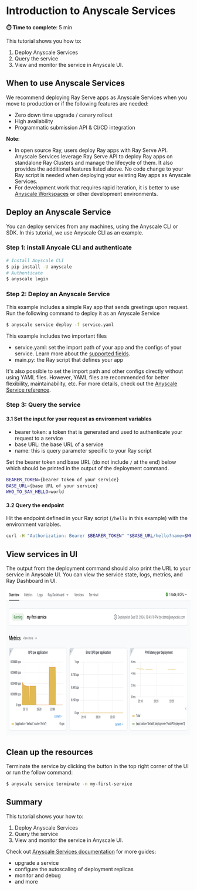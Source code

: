 # Introduction to Anyscale Services

**⏱️ Time to complete**: 5 min

This tutorial shows you how to:

1. Deploy Anyscale Services
2. Query the service
3. View and monitor the service in Anyscale UI.

## When to use Anyscale Services
We recommend deploying Ray Serve apps as Anyscale Services when you move to production or if the following features are needed: 
- Zero down time upgrade / canary rollout
- High availability
- Programmatic submission API & CI/CD integration

**Note**: 
- In open source Ray, users deploy Ray apps with Ray Serve API. Anyscale Services leverage Ray Serve API to deploy Ray apps on standalone Ray Clusters and manage the lifecycle of them. It also provides the additional features listed above. No code change to your Ray script is needed when deploying your existing Ray apps as Anyscale Services.
- For development work that requires rapid iteration, it is better to use [Anyscale Workspaces](https://docs.anyscale.com/platform/workspaces/) or other development environments.

## Deploy an Anyscale Service

You can deploy services from any machines, using the Anyscale CLI or SDK. In this tutorial, we use Anyscale CLI as an example. 
### Step 1: install Anycale CLI and authenticate
```bash
# Install Anyscale CLI
$ pip install -U anyscale
# Authenticate
$ anyscale login
```

### Step 2: Deploy an Anyscale Service
This example includes a simple Ray app that sends greetings upon request. Run the following command to deploy it as an Anyscale Service

```bash
$ anyscale service deploy -f service.yaml
```
This example includes two important files
- service.yaml: set the import path of your app and the configs of your service. Learn more about the [supported fields](https://docs.anyscale.com/reference/service-api#serviceconfig).
- main.py: the Ray script that defines your app

 It's also possible to set the import path and other configs directly without using YAML files. However, YAML files are recommended for better flexibility, maintainability, etc. For more details, check out the [Anyscale Service reference](https://docs.anyscale.com/reference/service-api).


### Step 3: Query the service

#### 3.1 Set the input for your request as environment variables
- bearer token: a token that is generated and used to authenticate your request to a service
- base URL: the base URL of a service
- name: this is query parameter specific to your Ray script

Set the bearer token and base URL (do not include `/` at the end) below which should be printed in the output of the deployment command. 

```bash
BEARER_TOKEN={bearer token of your service}
BASE_URL={base URL of your service}
WHO_TO_SAY_HELLO=world
```

#### 3.2 Query the endpoint
Hit the endpoint defined in your Ray script  (`/hello` in this example) with the environment variables.
```bash
curl -H "Authorization: Bearer $BEARER_TOKEN" "$BASE_URL/hello?name=$WHO_TO_SAY_HELLO"
```


##  View services in UI

The output from the deployment command should also print the URL to your service in Anyscale UI. You can view the service state, logs, metrics, and Ray Dashboard in UI.

<img src="assets/anyscale-service.png" height=400px>


##  Clean up the resources
Terminate the service by clicking the button in the top right corner of the UI or run the follow command:
```bash
$ anyscale service terminate -n my-first-service
```

## Summary

This tutorial shows your how to:
1. Deploy Anyscale Services
2. Query the service
3. View and monitor the service in Anyscale UI.

Check out [Anyscale Services documentation](https://docs.anyscale.com/platform/services/) for more guides:
- upgrade a service
- configure the autoscaling of deployment replicas
- monitor and debug
- and more